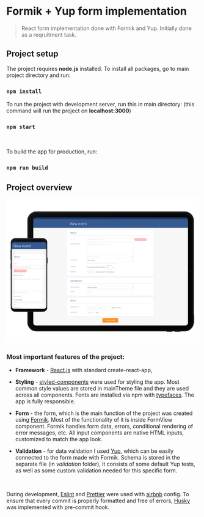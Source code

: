 # Formik + Yup form implementation

> React form implementation done with Formik and Yup. Initially done as a reqruitment task.

## Project setup

The project requires **node.js** installed.
To install all packages, go to main project directory and run:

### `npm install`

To run the project with development server, run this in main directory: (this command will run the project on **localhost:3000**)

### `npm start`

 <br>

To build the app for production, run:

### `npm run build`

## Project overview

![Screenshot](readme-media/screenshot.jpg)

### **Most important features of the project:**

- **Framework** - [React.js](https://reactjs.org/) with standard create-react-app,
- **Styling** - [styled-components](https://www.styled-components.com/) were used for styling the app. Most common style values are stored in mainTheme file and they are used across all components. Fonts are installed via npm with [typefaces](https://github.com/KyleAMathews/typefaces). The app is fully responsible.
- **Form** - the form, which is the main function of the project was created using [Formik](https://jaredpalmer.com/formik/). Most of the functionality of it is inside FormView component. Formik handles form data, errors, conditional rendering of error messages, etc. All input components are native HTML inputs, customized to match the app look.
- **Validation** - for data validation I used [Yup](https://github.com/jquense/yup), which can be easily connected to the form made with Formik. Schema is stored in the separate file (in _validation_ folder), it consists of some default Yup tests, as well as some custom validation needed for this specific form.

  <br>

During development, [Eslint](https://eslint.org/) and [Prettier](https://prettier.io/) were used with [airbnb](https://www.npmjs.com/package/eslint-config-airbnb) config. To ensure that every commit is properly formatted and free of errors, [Husky](https://github.com/typicode/husky) was implemented with pre-commit hook.
